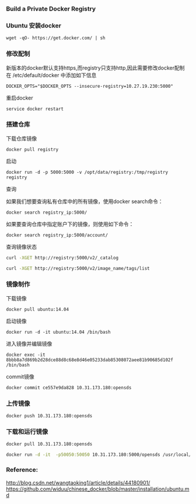 ### Build a Private Docker Registry

### Ubuntu 安装docker

```
wget -qO- https://get.docker.com/ | sh
```

### 修改配制

新版本的docker默认支持https,而registry只支持http,因此需要修改docker配制
在 /etc/default/docker 中添加如下信息
```
DOCKER_OPTS="$DOCKER_OPTS --insecure-registry=10.27.19.230:5000"
```

重启docker
```
service docker restart
```

### 搭建仓库

下载仓库镜像
```
docker pull registry
```

启动
```
docker run -d -p 5000:5000 -v /opt/data/registry:/tmp/registry registry
```

查询  

如果我们想要查询私有仓库中的所有镜像，使用docker search命令：
```
docker search registry_ip:5000/
```

如果要查询仓库中指定账户下的镜像，则使用如下命令：
```
docker search registry_ip:5000/account/
```

查询镜像状态

``` bash
curl -XGET http://registry:5000/v2/_catalog

curl -XGET http://registry:5000/v2/image_name/tags/list
```

### 镜像制作

下载镜像

```
docker pull ubuntu:14.04
```

启动镜像
```
docker run -d -it ubuntu:14.04 /bin/bash
```

进入镜像并编辑镜像

```
docker exec -it 8bbb8a7d869b2d28dce88d8c68e8d46e05233dab85308072aee81b90685d102f /bin/bash
```

commit镜像

```
docker commit ce557e9da828 10.31.173.180:opensds
```


### 上传镜像

```
docker push 10.31.173.180:opensds
```

### 下载和运行镜像

```bash
docker pull 10.31.173.180:opensds

docker run -d -it  -p50050:50050 10.31.173.180:5000/opensds /usr/local/bin/osdsdock
```

### Reference:

http://blog.csdn.net/wangtaoking1/article/details/44180901/
https://github.com/widuu/chinese_docker/blob/master/installation/ubuntu.md